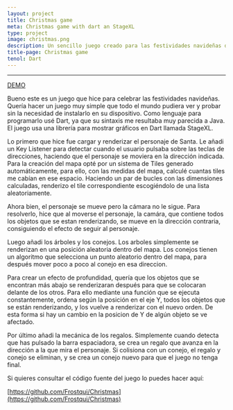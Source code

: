 ```yaml
---
layout: project
title: Christmas game
meta: Christmas game with dart an StageXL
type: project
image: christmas.png
description: Un sencillo juego creado para las festividades navideñas del año 2016
title-page: Christmas game
tenol: Dart
---
```


***

<a href="https://frostqui.github.io/christmas/" class="waves-effect waves-light btn">DEMO</a>

Bueno este es un juego que hice para celebrar las festividades navideñas. Quería hacer un juego muy simple que todo el mundo pudiera ver y probar sin la necesidad de instalarlo
en su dispositivo. Como lenguaje para programarlo usé Dart, ya que su sintaxis me resultaba muy parecida a Java. El juego usa una librería para mostrar gráficos en Dart llamada
StageXL.

Lo primero que hice fue cargar y renderizar el personaje de Santa. Le añadi un Key Listener para detectar cuando el usuario pulsaba sobre las teclas de direcciones, haciendo que el
personaje se moviera en la dirección indicada. Para la creación del mapa opté por un sistema de Tiles generado automáticamente, para ello, con las medidas del mapa, 
calculé cuantas tiles me cabían en ese espacio. Haciendo un par de bucles con las dimensiones calculadas, renderizo el tile correspondiente escogiéndolo de una lista aleatoriamente.

Ahora bien, el personaje se mueve pero la cámara no le sigue. Para resolverlo, hice que al moverse el personaje, la camára, que contiene todos los objetos que se estan renderizando,
se mueve en la dirección contraria, consiguiendo el efecto de seguir al personaje.

Luego añadi los árboles y los conejos. Los arboles simplemente se renderizan en una posición aleatoria dentro del mapa. Los conejos tienen un algoritmo que selecciona un punto
aleatorio dentro del mapa, para después mover poco a poco al conejo en esa direccion. 

Para crear un efecto de profundidad, quería que los objetos que se encontran más abajo se renderizaran después para que se colocaran delante de los otros. Para ello mediante
una función que se ejecuta constantemente, ordena según la posición en el eje Y, todos los objetos que se están renderizando, y los vuelve a renderizar con el nuevo orden. De esta 
forma si hay un cambio en la posicion de Y de algún objeto se ve afectado.

Por último añadi la mecánica de los regalos. Simplemente cuando detecta que has pulsado la barra espaciadora, se crea un regalo que avanza en la dirección a la que mira el personaje.
Si colisiona con un conejo, el regalo y conejo se eliminan, y se crea un conejo nuevo para que el juego no tenga final.

Si quieres consultar el código fuente del juego lo puedes hacer aquí:

[https://github.com/Frostqui/Christmas](https://github.com/Frostqui/Christmas)
